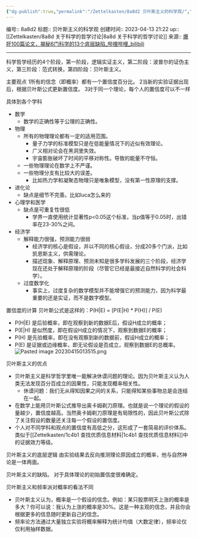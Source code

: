 ```yaml
---
{"dg-publish":true,"permalink":"/Zettelkasten/8a8d2 贝叶斯主义的科学观/","dgPassFrontmatter":true}
---
```


编号:: 8a8d2
标题:: 贝叶斯主义的科学观
创建时间:: 2023-04-13 21:22
up:: [[Zettelkasten/8a8d 关于科学的哲学讨论\|8a8d 关于科学的哲学讨论]]
来源:: [爆肝100篇论文，揭秘6门科学的13个底层缺陷_哔哩哔哩_bilibili](https://www.bilibili.com/video/BV1Cv4y1n74H/?spm_id_from=333.1007.top_right_bar_window_view_later.content.click&vd_source=bcf798ace50733030b9c7e1fb6a3a349)

---

科学哲学经历的4个阶段，第一阶段，逻辑实证主义，第二阶段：波普尔的证伪主义，第三阶段：范式转换，第四阶段：贝叶斯主义。

主要观点
1所有的信念（即概率）都有一个置信度百分比。
2当新的实验证据出现后，根据贝叶斯公式更新置信度。
3对于同一个理论，每个人的置信度可以不一样

具体到各个学科
- 数学
	- 数学的正确性等于公理的正确性。
- 物理
	- 所有的物理理论都有一定的适用范围。
		- 量子力学的标准模型只是在低能量情况下的近似有效理论。
		- 广义相对论会在黑洞里失效。
		- 宇宙膨胀破坏了时间的平移对称性。导致的能量不守恒。
	- 一些物理理论在数学上不严谨。
	- 一些物理分支有比较大的误差。
		- 比如热力学和凝聚态物理只是唯象模型，没有第一性原理的支撑。
- 进化论
	- 缺点是细节不完善。比如luca怎么来的
- 心理学和医学
	- 缺点是可重复性很低
		- 学界一直使用统计显著性p<0.05这个标准，当p值等于0.05时，出错率在23-30%之间。
- 经济学
	- 解释能力很强，预测能力很弱
		- 经济学的核心是假设，并以不同的核心假设，分成20多个门派，比如凯恩斯主义，供需理论。
		- 描述现象、解释原理、预测未知是很多学科发展的三个阶段，经济学现在还处于解释原理的阶段（尽管它已经是最接近自然科学的社会科学）。
	- 过度数学化
		- 事实上，过度复杂的数学模型并不能增强它的预测能力，因为科学最重要的还是实证，而不是数字模型。

置信度的计算
贝叶斯公式是这样的：P(H|E) = [P(E|H) * P(H)] / P(E)
- P(H|E) 是后验概率，即在观察到新的数据E后，假设H成立的概率；
- P(E|H) 是似然度，即在假设H成立的情况下，观察到数据E的概率；
- P(H) 是先验概率，即在没有观察到新的数据前，假设H成立的概率；
- P(E) 是证据或边缘概率，即无论假设是否成立，观察到数据E的总概率。
![Pasted image 20230415013515.png](/img/user/attachment/Pasted%20image%2020230415013515.png)

贝叶斯主义的优点
- 贝叶斯主义是科学哲学里唯一能解决休谟问题的理论。因为贝叶斯主义认为人类无法发现百分百成立的因果性，只能发现概率相关性。
	- 休谟问题：我们无从得知因果之间的关系，只能得知某些事物总是会连结在一起。
- 在数学上能用贝叶斯公式推导出奥卡姆剃刀原理。也就是说一个理论的假设的量越少，置信度越高。当然奥卡姆剃刀原理是有局限性的，因此贝叶斯公式除了关注假设的数量还关注每一个假设的置信度。
- 个人对不同学科和观点的置信度有高低之分，这形成了一套简易的评价体系。类似于[[Zettelkasten/1c4b1 查找优质信息材料\|1c4b1 查找优质信息材料]]中的证据效力等级。

贝叶斯主义的底层逻辑
由实验结果去反向推测理论原因成立的概率，他与自然神论是一体两面。

贝叶斯主义的缺陷。
对于具体理论的初始置信度很难确定。

贝叶斯主义和频率派对概率的看法不同
- 贝叶斯主义认为，概率是一个假设的信念。例如：某只股票明天上涨的概率是多大？你可以说：我认为上涨的概率是30%。这是一种主观的信念，并且你会根据更多的信息随时更新自己的信念。
- 频率论方法通过大量独立实验将概率解释为统计均值（大数定律），频率论仅仅利用抽样数据。